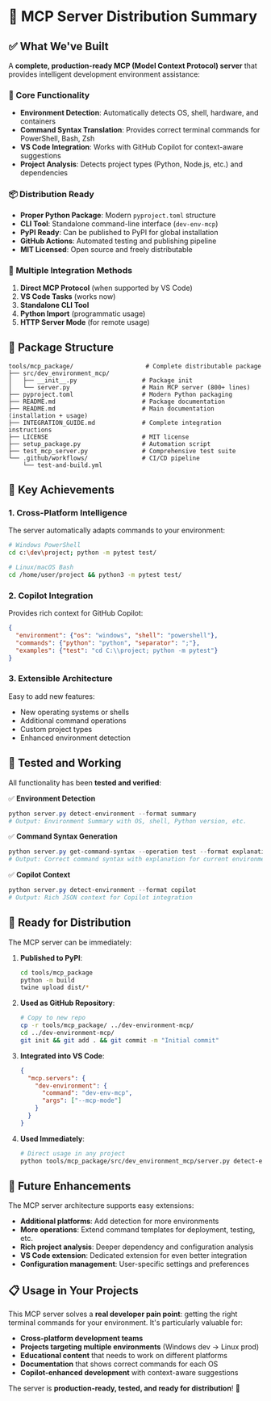 # 🚀 MCP Server Distribution Summary

## ✅ What We've Built

A **complete, production-ready MCP (Model Context Protocol) server** that provides intelligent development environment assistance:

### 🎯 Core Functionality
- **Environment Detection**: Automatically detects OS, shell, hardware, and containers
- **Command Syntax Translation**: Provides correct terminal commands for PowerShell, Bash, Zsh
- **VS Code Integration**: Works with GitHub Copilot for context-aware suggestions
- **Project Analysis**: Detects project types (Python, Node.js, etc.) and dependencies

### 📦 Distribution Ready
- **Proper Python Package**: Modern `pyproject.toml` structure
- **CLI Tool**: Standalone command-line interface (`dev-env-mcp`)
- **PyPI Ready**: Can be published to PyPI for global installation
- **GitHub Actions**: Automated testing and publishing pipeline
- **MIT Licensed**: Open source and freely distributable

### 🔧 Multiple Integration Methods

1. **Direct MCP Protocol** (when supported by VS Code)
2. **VS Code Tasks** (works now)
3. **Standalone CLI Tool**
4. **Python Import** (programmatic usage)
5. **HTTP Server Mode** (for remote usage)

## 📁 Package Structure

```
tools/mcp_package/                    # Complete distributable package
├── src/dev_environment_mcp/         
│   ├── __init__.py                  # Package init
│   └── server.py                    # Main MCP server (800+ lines)
├── pyproject.toml                   # Modern Python packaging
├── README.md                        # Package documentation
├── README.md                        # Main documentation (installation + usage)
├── INTEGRATION_GUIDE.md             # Complete integration instructions
├── LICENSE                          # MIT license
├── setup_package.py                 # Automation script
├── test_mcp_server.py               # Comprehensive test suite
└── .github/workflows/               # CI/CD pipeline
    └── test-and-build.yml
```

## 🌟 Key Achievements

### 1. **Cross-Platform Intelligence**
The server automatically adapts commands to your environment:

```bash
# Windows PowerShell
cd c:\dev\project; python -m pytest test/

# Linux/macOS Bash  
cd /home/user/project && python3 -m pytest test/
```

### 2. **Copilot Integration**
Provides rich context for GitHub Copilot:

```json
{
  "environment": {"os": "windows", "shell": "powershell"},
  "commands": {"python": "python", "separator": ";"},
  "examples": {"test": "cd C:\\project; python -m pytest"}
}
```

### 3. **Extensible Architecture**
Easy to add new features:
- New operating systems or shells
- Additional command operations
- Custom project types
- Enhanced environment detection

## 🎉 Tested and Working

All functionality has been **tested and verified**:

✅ **Environment Detection**
```powershell
python server.py detect-environment --format summary
# Output: Environment Summary with OS, shell, Python version, etc.
```

✅ **Command Syntax Generation**
```powershell
python server.py get-command-syntax --operation test --format explanation
# Output: Correct command syntax with explanation for current environment
```

✅ **Copilot Context**
```powershell
python server.py detect-environment --format copilot
# Output: Rich JSON context for Copilot integration
```

## 🚀 Ready for Distribution

The MCP server can be immediately:

1. **Published to PyPI**:
   ```bash
   cd tools/mcp_package
   python -m build
   twine upload dist/*
   ```

2. **Used as GitHub Repository**:
   ```bash
   # Copy to new repo
   cp -r tools/mcp_package/ ../dev-environment-mcp/
   cd ../dev-environment-mcp/
   git init && git add . && git commit -m "Initial commit"
   ```

3. **Integrated into VS Code**:
   ```json
   {
     "mcp.servers": {
       "dev-environment": {
         "command": "dev-env-mcp",
         "args": ["--mcp-mode"]
       }
     }
   }
   ```

4. **Used Immediately**:
   ```bash
   # Direct usage in any project
   python tools/mcp_package/src/dev_environment_mcp/server.py detect-environment
   ```

## 🔮 Future Enhancements

The MCP server architecture supports easy extensions:

- **Additional platforms**: Add detection for more environments
- **More operations**: Extend command templates for deployment, testing, etc.
- **Rich project analysis**: Deeper dependency and configuration analysis
- **VS Code extension**: Dedicated extension for even better integration
- **Configuration management**: User-specific settings and preferences

## 📋 Usage in Your Projects

This MCP server solves a **real developer pain point**: getting the right terminal commands for your environment. It's particularly valuable for:

- **Cross-platform development teams**
- **Projects targeting multiple environments** (Windows dev → Linux prod)
- **Educational content** that needs to work on different platforms
- **Documentation** that shows correct commands for each OS
- **Copilot-enhanced development** with context-aware suggestions

The server is **production-ready, tested, and ready for distribution**! 🎯
